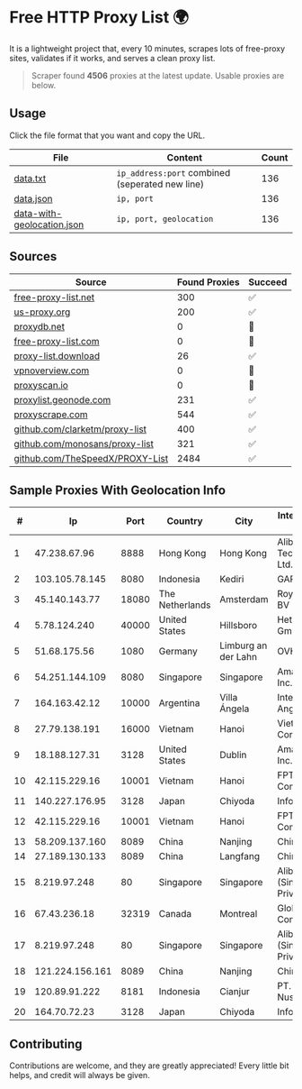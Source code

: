 
# Free HTTP Proxy List 🌍

It is a lightweight project that, every 10 minutes, scrapes lots of free-proxy sites, validates if it works, and serves a clean proxy list.


> Scraper found **4506** proxies at the latest update. Usable proxies are below.

## Usage

Click the file format that you want and copy the URL.


|File|Content|Count|
|----|-------|-----|
|[data.txt](https://raw.githubusercontent.com/themiralay/Proxy-List-World/master/data.txt)|`ip_address:port` combined (seperated new line)|136|
|[data.json](https://raw.githubusercontent.com/themiralay/Proxy-List-World/master/data.json)|`ip, port`|136|
|[data-with-geolocation.json](https://raw.githubusercontent.com/themiralay/Proxy-List-World/master/data-with-geolocation.json)|`ip, port, geolocation`|136|

## Sources

|Source|Found Proxies|Succeed|
|------|-------------|-------|
|[free-proxy-list.net](https://free-proxy-list.net)|300|✅|
|[us-proxy.org](https://www.us-proxy.org)|200|✅|
|[proxydb.net](http://proxydb.net)|0|🚫|
|[free-proxy-list.com](https://free-proxy-list.com/?page=&port=&type%5B%5D=http&type%5B%5D=https&up_time=0&search=Search)|0|🚫|
|[proxy-list.download](https://www.proxy-list.download/HTTP)|26|✅|
|[vpnoverview.com](https://vpnoverview.com/privacy/anonymous-browsing/free-proxy-servers)|0|🚫|
|[proxyscan.io](https://www.proxyscan.io)|0|🚫|
|[proxylist.geonode.com](https://proxylist.geonode.com/api/proxy-list?limit=300&page=1&sort_by=lastChecked&sort_type=desc&protocols=http,https)|231|✅|
|[proxyscrape.com](https://api.proxyscrape.com/v2/?request=displayproxies&protocol=http&timeout=10000&country=all&ssl=all&anonymity=all)|544|✅|
|[github.com/clarketm/proxy-list](https://raw.githubusercontent.com/clarketm/proxy-list/master/proxy-list-raw.txt)|400|✅|
|[github.com/monosans/proxy-list](https://raw.githubusercontent.com/monosans/proxy-list/main/proxies/http.txt)|321|✅|
|[github.com/TheSpeedX/PROXY-List](https://raw.githubusercontent.com/TheSpeedX/PROXY-List/master/http.txt)|2484|✅|


## Sample Proxies With Geolocation Info

|#|Ip|Port|Country|City|Internet Service Provider|
|-|--|----|-------|----|-------------------------|
|1|47.238.67.96|8888|Hong Kong|Hong Kong|Alibaba (US) Technology Co., Ltd.|
|2|103.105.78.145|8080|Indonesia|Kediri|GARUDA|
|3|45.140.143.77|18080|The Netherlands|Amsterdam|RoyaleHosting BV|
|4|5.78.124.240|40000|United States|Hillsboro|Hetzner Online GmbH|
|5|51.68.175.56|1080|Germany|Limburg an der Lahn|OVH SAS|
|6|54.251.144.109|8080|Singapore|Singapore|Amazon.com, Inc.|
|7|164.163.42.12|10000|Argentina|Villa Ángela|Interret Villa Angela SRL|
|8|27.79.138.191|16000|Vietnam|Hanoi|Viettel Corporation|
|9|18.188.127.31|3128|United States|Dublin|Amazon.com, Inc.|
|10|42.115.229.16|10001|Vietnam|Hanoi|FPT Telecom Company|
|11|140.227.176.95|3128|Japan|Chiyoda|InfoSphere|
|12|42.115.229.16|10001|Vietnam|Hanoi|FPT Telecom Company|
|13|58.209.137.160|8089|China|Nanjing|China Telecom|
|14|27.189.130.133|8089|China|Langfang|Chinanet|
|15|8.219.97.248|80|Singapore|Singapore|Alibaba Cloud (Singapore) Private Limited|
|16|67.43.236.18|32319|Canada|Montreal|GloboTech Communications|
|17|8.219.97.248|80|Singapore|Singapore|Alibaba Cloud (Singapore) Private Limited|
|18|121.224.156.161|8089|China|Nanjing|China Telecom|
|19|120.89.91.222|8181|Indonesia|Cianjur|PT. Java Digital Nusantara|
|20|164.70.72.23|3128|Japan|Chiyoda|InfoSphere|



## Contributing

Contributions are welcome, and they are greatly appreciated! Every
little bit helps, and credit will always be given.

